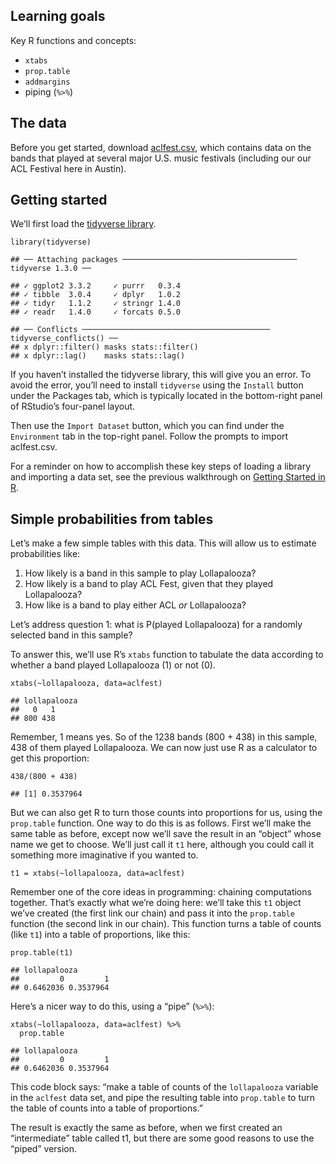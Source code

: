 Learning goals
--------------

Key R functions and concepts:

-   `xtabs`
-   `prop.table`
-   `addmargins`
-   piping (`%>%`)

The data
--------

Before you get started, download
[aclfest.csv](http://jgscott.github.io/teaching/data/aclfest.csv), which
contains data on the bands that played at several major U.S. music
festivals (including our our ACL Festival here in Austin).

Getting started
---------------

We’ll first load the [tidyverse library](https://www.tidyverse.org/).

    library(tidyverse)

    ## ── Attaching packages ─────────────────────────────────────── tidyverse 1.3.0 ──

    ## ✓ ggplot2 3.3.2     ✓ purrr   0.3.4
    ## ✓ tibble  3.0.4     ✓ dplyr   1.0.2
    ## ✓ tidyr   1.1.2     ✓ stringr 1.4.0
    ## ✓ readr   1.4.0     ✓ forcats 0.5.0

    ## ── Conflicts ────────────────────────────────────────── tidyverse_conflicts() ──
    ## x dplyr::filter() masks stats::filter()
    ## x dplyr::lag()    masks stats::lag()

If you haven’t installed the tidyverse library, this will give you an
error. To avoid the error, you’ll need to install `tidyverse` using the
`Install` button under the Packages tab, which is typically located in
the bottom-right panel of RStudio’s four-panel layout.

Then use the `Import Dataset` button, which you can find under the
`Environment` tab in the top-right panel. Follow the prompts to import
aclfest.csv.

For a reminder on how to accomplish these key steps of loading a library
and importing a data set, see the previous walkthrough on [Getting
Started in R]().

Simple probabilities from tables
--------------------------------

Let’s make a few simple tables with this data. This will allow us to
estimate probabilities like:

1.  How likely is a band in this sample to play Lollapalooza?  
2.  How likely is a band to play ACL Fest, given that they played
    Lollapalooza?  
3.  How like is a band to play either ACL *or* Lollapalooza?

Let’s address question 1: what is P(played Lollapalooza) for a randomly
selected band in this sample?

To answer this, we’ll use R’s `xtabs` function to tabulate the data
according to whether a band played Lollapalooza (1) or not (0).

    xtabs(~lollapalooza, data=aclfest)

    ## lollapalooza
    ##   0   1 
    ## 800 438

Remember, 1 means yes. So of the 1238 bands (800 + 438) in this sample,
438 of them played Lollapalooza. We can now just use R as a calculator
to get this proportion:

    438/(800 + 438)

    ## [1] 0.3537964

But we can also get R to turn those counts into proportions for us,
using the `prop.table` function. One way to do this is as follows. First
we’ll make the same table as before, except now we’ll save the result in
an “object” whose name we get to choose. We’ll just call it `t1` here,
although you could call it something more imaginative if you wanted to.

    t1 = xtabs(~lollapalooza, data=aclfest)

Remember one of the core ideas in programming: chaining computations
together. That’s exactly what we’re doing here: we’ll take this `t1`
object we’ve created (the first link our chain) and pass it into the
`prop.table` function (the second link in our chain). This function
turns a table of counts (like `t1`) into a table of proportions, like
this:

    prop.table(t1)

    ## lollapalooza
    ##         0         1 
    ## 0.6462036 0.3537964

Here’s a nicer way to do this, using a “pipe” (`%>%`):

    xtabs(~lollapalooza, data=aclfest) %>%
      prop.table

    ## lollapalooza
    ##         0         1 
    ## 0.6462036 0.3537964

This code block says: “make a table of counts of the `lollapalooza`
variable in the `aclfest` data set, and pipe the resulting table into
`prop.table` to turn the table of counts into a table of proportions.”

The result is exactly the same as before, when we first created an
“intermediate” table called t1, but there are some good reasons to use
the “piped” version.

<!-- # Q2: what is P(played ACL | played Lollapalooza)? -->
<!-- # A: cross tabulate the data by both festivals -->
<!-- xtabs(~acl + lollapalooza, data=aclfest) -->
<!-- # As before, we can treat R just like a calculator... -->
<!-- # how many bands played lollapalooza? -->
<!-- # (we actually knew this from the previosu calculuation, -->
<!-- # but pretend we didn't.) -->
<!-- 77+361 -->
<!-- # of those 438 bands, how many also played ACL? -->
<!-- 77/438 -->
<!-- # save the table in an "object" whose name we get to choose. -->
<!-- t2 = xtabs(~acl + lollapalooza, data=aclfest) -->
<!-- my_table -->
<!-- # Turn counts into proportions. -->
<!-- # This makes the whole table sum to 1. -->
<!-- prop.table(my_table) -->
<!-- # It's often easier to organize your steps using "pipes". -->
<!-- # Here we "pipe" the table of counts into the "prop.table" function -->
<!-- xtabs(~acl + lollapalooza, data=aclfest) %>% -->
<!--   prop.table -->
<!-- # You can add further steps in the pipeline. -->
<!-- # For example, "addmargins" adds the sum of each row and column. -->
<!-- xtabs(~acl + lollapalooza, data=aclfest) %>% -->
<!--   prop.table %>% -->
<!--   addmargins -->
<!-- # We can add an optional "flag" to prop.table to get conditional probabilities. -->
<!-- # Here we condition on the second variable (margin=2), which is lollapalooza. -->
<!-- # This makes the columns sum to 1. -->
<!-- xtabs(~acl + lollapalooza, data=aclfest) %>% -->
<!--   prop.table(margin=2) -->
<!-- # Concusion: P(ACL = 1 | Loll = 1) = 0.176 -->
<!-- # This is exactly what we calculated "by hand." -->
<!-- # Add a step in the pipeline to round to three decimal places. -->
<!-- xtabs(~acl + lollapalooza, data=aclfest) %>% -->
<!--   prop.table(margin=2) %>% -->
<!--   round(3) -->
